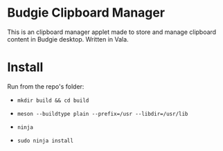 # Budgie Clipboard Manager
This is an clipboard manager applet made to store and manage clipboard content in Budgie desktop. Written in Vala.

# Install
Run from the repo's folder:

- `mkdir build && cd build`

- `meson --buildtype plain --prefix=/usr --libdir=/usr/lib`

- `ninja`

- `sudo ninja install`

